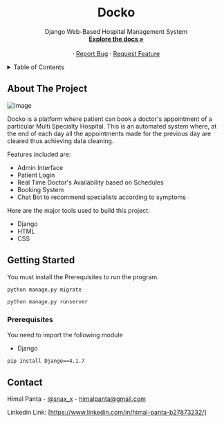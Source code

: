 <br />
<div align="center">
 
  <h1 align="center">Docko</h1>

  <p align="center">
    Django Web-Based Hospital Management System
    <br />
    <a href="https://github.com/5nax/Docko"><strong>Explore the docs »</strong></a>
    <br />
    <br />
    ·
    <a href="https://github.com/5nax/Docko/issues">Report Bug</a>
    ·
    <a href="https://github.com/5nax/Docko/issues">Request Feature</a>
  </p>
</div>

<details>
  <summary>Table of Contents</summary>
  <ol>
    <li>
      <a href="#about-the-project">About The Project</a>
      <ul>
        <li><a href="#built-with">Built With</a></li>
      </ul>
    </li>
    <li>
      <a href="#getting-started">Getting Started</a>
      <ul>
        <li><a href="#prerequisites">Prerequisites</a></li>
      </ul>
    </li>
    <li><a href="#contact">Contact</a></li>
  </ol>
</details>

## About The Project

![image](https://user-images.githubusercontent.com/97379931/230150901-e4702313-2e5e-41eb-a5c2-8420c8a28b73.png)

Docko is a platform where patient can book a doctor's appointment of a particular Multi Specialty Hospital. This is an automated system where, at the end of each day all the appointments made for the previous day are cleared thus achieving data cleaning.


Features included are:
* Admin Interface
* Patient Login
* Real Time Doctor's Availability based on Schedules
* Booking System
* Chat Bot to recommend specialists according to symptoms


Here are the major tools used to build this project:

* Django
* HTML
* CSS



## Getting Started

You must install the Prerequisites to run the program.
```sh
python manage.py migrate
```
```sh
python manage.py runserver
```

### Prerequisites

You need to import the following module

* Django
```sh
pip install Django==4.1.7
```

<!-- CONTACT -->
## Contact

Himal Panta - [@snax_x](https://www.instagram.com/snax_smh/) - himalpanta@gmail.com

Linkedin Link: [https://www.linkedin.com/in/himal-panta-b27873232/]


<!-- MARKDOWN LINKS & IMAGES -->
<!-- https://www.markdownguide.org/basic-syntax/#reference-style-links -->
[contributors-shield]: https://img.shields.io/github/contributors/othneildrew/Best-README-Template.svg?style=for-the-badge

[forks-shield]: https://img.shields.io/github/forks/othneildrew/Best-README-Template.svg?style=for-the-badge

[stars-shield]: https://img.shields.io/github/stars/othneildrew/Best-README-Template.svg?style=for-the-badge

[issues-shield]: https://img.shields.io/github/issues/othneildrew/Best-README-Template.svg?style=for-the-badge

[linkedin-shield]: https://img.shields.io/badge/-LinkedIn-black.svg?style=for-the-badge&logo=linkedin&colorB=555
